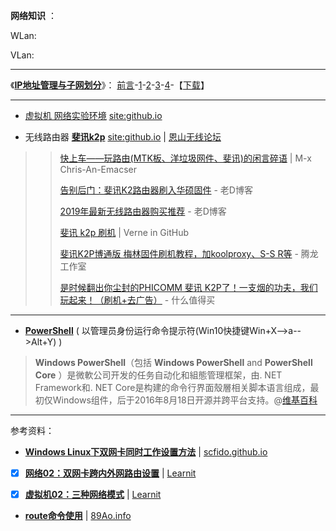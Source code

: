 **网络知识** ：

WLan: 

VLan:

------------------------------------------

《[**IP地址管理与子网划分**](https://taoste.github.io/Hello-World/IP地址管理与子网划分/index.txt)》：
[前言](https://github.com/taoste/Hello-World/blob/master/IP%E5%9C%B0%E5%9D%80%E7%AE%A1%E7%90%86%E4%B8%8E%E5%AD%90%E7%BD%91%E5%88%92%E5%88%86/%E5%89%8D%E8%A8%80.txt)-[1](https://taoste.github.io/Hello-World/IP地址管理与子网划分/01.PDF)-[2](https://taoste.github.io/Hello-World/IP地址管理与子网划分/02.pdf)-[3](https://taoste.github.io/Hello-World/IP地址管理与子网划分/03.pdf)-[4](https://taoste.github.io/Hello-World/IP地址管理与子网划分/04.pdf)-【[下载]()】

------------------------------------------


- [虚拟机 网络实验环境](https://www.google.com/search?newwindow=1&hl=zh_CN&source=hp&ei=KJQcXLv2KsOe8QXXkYDoDQ&q=%E8%99%9A%E6%8B%9F%E6%9C%BA+%E7%BD%91%E7%BB%9C%E5%AE%9E%E9%AA%8C%E7%8E%AF%E5%A2%83+site%3Agithub.io) [site:github.io](https://cn.bing.com/search?q=%E8%99%9A%E6%8B%9F%E6%9C%BA+%E7%BD%91%E7%BB%9C%E5%AE%9E%E9%AA%8C%E7%8E%AF%E5%A2%83+site%3Agithub.io)

- 无线路由器 [**斐讯k2p**](https://www.google.com/search?hl=zh_CN&source=hp&ei=neB-Xd2zGsHXhwOwyJbYDA&q=%E6%96%90%E8%AE%AFk2p+site%3Agithub.io) [site:github.io](https://cn.bing.com/search?q=%E6%96%90%E8%AE%AFk2p+site%3Agithub.io) | [恩山无线论坛](https://www.right.com.cn/)

>> [快上车——玩路由(MTK板、洋垃圾网件、斐讯)的闲言碎语](https://zklhp.github.io/2018/08/01/Get-on-board-quickly/) | M-x Chris-An-Emacser
>>
>> [告别后门：斐讯K2路由器刷入华硕固件](https://laod.cn/tools/phicomm-k2-gujian.html) - 老D博客
>>
>> [2019年最新无线路由器购买推荐](https://laod.cn/black-technology/2019-luyouqi.html) - 老D博客
>>
>> [斐讯 k2p 刷机](https://einverne.github.io/post/2018/01/k2p-flash-firmware.html) | Verne in GitHub
>>
>> [斐讯K2P博通版 梅林固件刷机教程，加koolproxy、S-S R等](https://www.tenlonstudio.com/1152.html) - 腾龙工作室
>>
>> [是时候翻出你尘封的PHICOMM 斐讯 K2P了！一支烟的功夫，我们玩起来！（刷机+去广告）](https://post.smzdm.com/p/605650/) - 什么值得买


------------------------------------------

- [**PowerShell**](https://zh.wikipedia.org/zh-hans/Windows_PowerShell) ( 以管理员身份运行命令提示符(Win10快捷键Win+X-->a-->Alt+Y) )

> **Windows PowerShell**（包括 **Windows PowerShell** and **PowerShell Core** ）是微軟公司开发的任务自动化和組態管理框架，由. NET Framework和. NET Core是构建的命令行界面殼層相关脚本语言组成，最初仅Windows组件，后于2016年8月18日开源并跨平台支持。@[维基百科](https://zh.wikipedia.org/zh-hans/Windows_PowerShell)


------------------------------------------

参考资料：

- [**Windows Linux下双网卡同时工作设置方法**](https://scfido.github.io/2018/01/05/双网卡同时工作.html) | [scfido.github.io](https://scfido.github.io/)

- [x] [**网络02：双网卡跨内外网路由设置**](https://higoge.github.io/2017/01/24/net02/) | [Learnit](https://higoge.github.io/)

- [x] [**虚拟机02：三种网络模式**](https://higoge.github.io/2015/06/24/vm02/) | [Learnit](https://higoge.github.io/)

- [**route命令使用**](https://89ao.github.io/linux-route-usage/) | [89Ao.info](https://89ao.github.io/)
